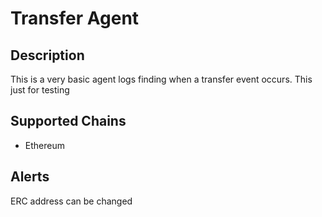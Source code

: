 # Transfer Agent

## Description

This is a very basic agent logs finding when a transfer event occurs. This just for testing

## Supported Chains

- Ethereum

## Alerts

ERC address can be changed
